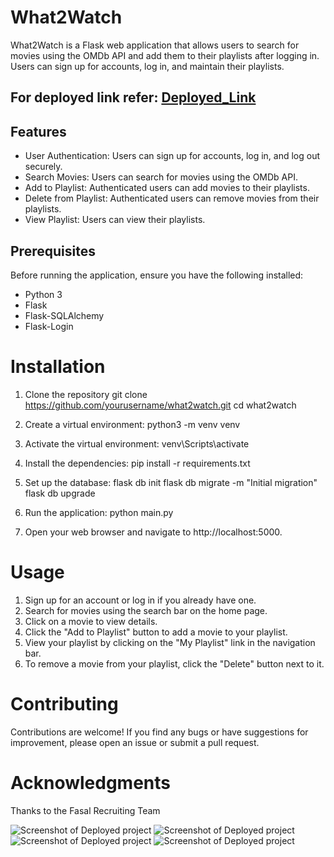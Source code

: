 # What2Watch

What2Watch is a Flask web application that allows users to search for movies using the OMDb API and add them to their playlists after logging in. Users can sign up for accounts, log in, and maintain their playlists.

## For deployed link refer: [Deployed_Link]([https://pages.github.com/](https://movie-search-web-app-kx5q.onrender.com/))
## Features
- User Authentication: Users can sign up for accounts, log in, and log out securely.
- Search Movies: Users can search for movies using the OMDb API.
- Add to Playlist: Authenticated users can add movies to their playlists.
- Delete from Playlist: Authenticated users can remove movies from their playlists.
- View Playlist: Users can view their playlists.
  
## Prerequisites
Before running the application, ensure you have the following installed:

- Python 3
- Flask
- Flask-SQLAlchemy
- Flask-Login

# Installation
1. Clone the repository
    git clone https://github.com/yourusername/what2watch.git
    cd what2watch

2. Create a virtual environment:
    python3 -m venv venv

3. Activate the virtual environment:
    venv\Scripts\activate

4. Install the dependencies:
    pip install -r requirements.txt

5. Set up the database:
    flask db init
    flask db migrate -m "Initial migration"
    flask db upgrade

6. Run the application:
    python main.py

7. Open your web browser and navigate to http://localhost:5000.

# Usage
1. Sign up for an account or log in if you already have one.
2. Search for movies using the search bar on the home page.
3. Click on a movie to view details.
4. Click the "Add to Playlist" button to add a movie to your playlist.
5. View your playlist by clicking on the "My Playlist" link in the navigation bar.
6. To remove a movie from your playlist, click the "Delete" button next to it.

# Contributing
Contributions are welcome! If you find any bugs or have suggestions for improvement, please open an issue or submit a pull request.

# Acknowledgments
Thanks to the Fasal Recruiting Team

![Screenshot of Deployed project](https://drive.google.com/file/d/1vhX_-h0hc_DsIBMsyMz302QR6b7cpZBF/view?usp=sharing)
![Screenshot of Deployed project](https://drive.google.com/file/d/1fMgHzizjCY3xr0wEvi-nVeTK1S91gY4F/view?usp=sharing)
![Screenshot of Deployed project](https://drive.google.com/file/d/1Nxl5JIq7jzOoiMNZnIc-atdrwnGSIjZz/view?usp=sharing)
![Screenshot of Deployed project](https://drive.google.com/file/d/1DZgh9jrgomoQSNPlMn8z32ztT71c624m/view?usp=sharing)
  

